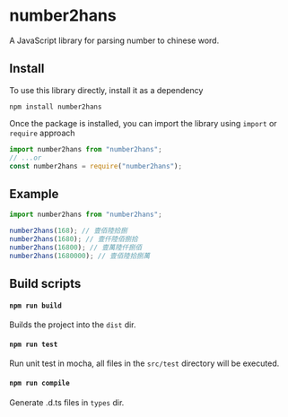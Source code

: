 # number2hans

A JavaScript library for parsing number to chinese word.

## Install

To use this library directly, install it as a dependency

```
npm install number2hans
```

Once the package is installed, you can import the library using `import` or `require` approach

```ts
import number2hans from "number2hans";
// ...or
const number2hans = require("number2hans");
```

## Example

```ts
import number2hans from "number2hans";

number2hans(168); // 壹佰陸拾捌
number2hans(1680); // 壹仟陸佰捌拾
number2hans(16800); // 壹萬陸仟捌佰
number2hans(1680000); // 壹佰陸拾捌萬
```

## Build scripts

#### `npm run build`

Builds the project into the `dist` dir.

#### `npm run test`

Run unit test in mocha, all files in the `src/test` directory will be executed. 

#### `npm run compile`

Generate .d.ts files in `types` dir.